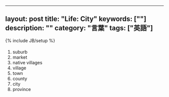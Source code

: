 
---
layout: post
title: "Life: City"
keywords: [""]
description: ""
category: "言葉"
tags: ["英語"]
---
{% include JB/setup %}

####
1. suburb
2. market
3. native villages
4. village
5. town
6. county
7. city
8. province
